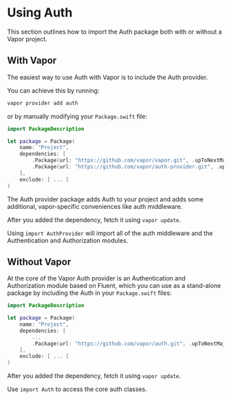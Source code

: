 # Using Auth

This section outlines how to import the Auth package both with or without a Vapor project.

## With Vapor

The easiest way to use Auth with Vapor is to include the Auth provider.

You can achieve this by running:

```bash
vapor provider add auth
```

or by manually modifying your `Package.swift` file:

```swift
import PackageDescription

let package = Package(
    name: "Project",
    dependencies: [
        .Package(url: "https://github.com/vapor/vapor.git", .upToNextMajor(from: "2.0.0")),
        .Package(url: "https://github.com/vapor/auth-provider.git", .upToNextMajor(from: "1.0.0"))
    ],
    exclude: [ ... ]
)
```

The Auth provider package adds Auth to your project and adds some additional, vapor-specific conveniences like auth middleware. 

After you added the dependency, fetch it using `vapor update`.

Using `import AuthProvider` will import all of the auth middleware and the Authentication and Authorization modules. 

## Without Vapor

At the core of the Vapor Auth provider is an Authentication and Authorization module based on Fluent, which you can use as a stand-alone package by including the Auth in your `Package.swift` files:

```swift
import PackageDescription

let package = Package(
    name: "Project",
    dependencies: [
        ...
        .Package(url: "https://github.com/vapor/auth.git", .upToNextMajor(from: "1.0.0"))
    ],
    exclude: [ ... ]
)
```

After you added the dependency, fetch it using `vapor update`.

Use `import Auth` to access the core auth classes.
